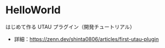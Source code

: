 # HelloWorld

はじめて作る UTAU プラグイン（開発チュートリアル）

- 詳細：https://zenn.dev/shinta0806/articles/first-utau-plugin
